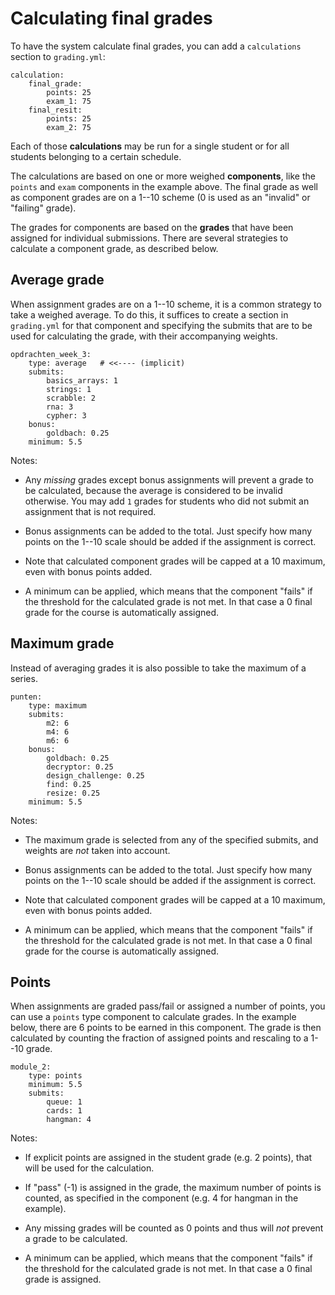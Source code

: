 # Calculating final grades

To have the system calculate final grades, you can add a `calculations` section to `grading.yml`:

    calculation:
        final_grade:
            points: 25
            exam_1: 75
        final_resit:
            points: 25
            exam_2: 75

Each of those **calculations** may be run for a single student or for all students belonging to a certain schedule.

The calculations are based on one or more weighed **components**, like the `points` and `exam` components in the example above. The final grade as well as component grades are on a 1--10 scheme (0 is used as an "invalid" or "failing" grade).

The grades for components are based on the **grades** that have been assigned for individual submissions. There are several strategies to calculate a component grade, as described below.


## Average grade

When assignment grades are on a 1--10 scheme, it is a common strategy to take a weighed average. To do this, it suffices to create a section in `grading.yml` for that component and specifying the submits that are to be used for calculating the grade, with their accompanying weights.

    opdrachten_week_3:
        type: average   # <<---- (implicit)
        submits:
            basics_arrays: 1
            strings: 1
            scrabble: 2
            rna: 3
            cypher: 3
        bonus:
            goldbach: 0.25
        minimum: 5.5

Notes:

- Any *missing* grades except bonus assignments will prevent a grade to be calculated, because the average is considered to be invalid otherwise. You may add `1` grades for students who did not submit an assignment that is not required.

- Bonus assignments can be added to the total. Just specify how many points on the 1--10 scale should be added if the assignment is correct.

- Note that calculated component grades will be capped at a 10 maximum, even with bonus points added.

- A minimum can be applied, which means that the component "fails" if the threshold for the calculated grade is not met. In that case a 0 final grade for the course is automatically assigned.


## Maximum grade

Instead of averaging grades it is also possible to take the maximum of a series.

    punten:
        type: maximum
        submits:
            m2: 6
            m4: 6
            m6: 6
        bonus:
            goldbach: 0.25
            decryptor: 0.25
            design_challenge: 0.25
            find: 0.25
            resize: 0.25
        minimum: 5.5

Notes:

- The maximum grade is selected from any of the specified submits, and weights are *not* taken into account.

- Bonus assignments can be added to the total. Just specify how many points on the 1--10 scale should be added if the assignment is correct.

- Note that calculated component grades will be capped at a 10 maximum, even with bonus points added.

- A minimum can be applied, which means that the component "fails" if the threshold for the calculated grade is not met. In that case a 0 final grade for the course is automatically assigned.


## Points

When assignments are graded pass/fail or assigned a number of points, you can use a `points` type component to calculate grades. In the example below, there are 6 points to be earned in this component. The grade is then calculated by counting the fraction of assigned points and rescaling to a 1--10 grade.

    module_2:
        type: points
        minimum: 5.5
        submits:
            queue: 1
            cards: 1
            hangman: 4

Notes:

- If explicit points are assigned in the student grade (e.g. 2 points), that will be used for the calculation.

- If "pass" (-1) is assigned in the grade, the maximum number of points is counted, as specified in the component (e.g. 4 for hangman in the example).

- Any missing grades will be counted as 0 points and thus will *not* prevent a grade to be calculated.

- A minimum can be applied, which means that the component "fails" if the threshold for the calculated grade is not met. In that case a 0 final grade is assigned.
